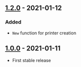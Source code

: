 ## [1.2.0](https://github.com/anton-yurchenko/go-cli-printer/releases/tag/v1.2.0) - 2021-01-12
### Added
- `New` function for printer creation

## [1.0.0](https://github.com/anton-yurchenko/go-cli-printer/releases/tag/v1.0.0) - 2021-01-11
- First stable release